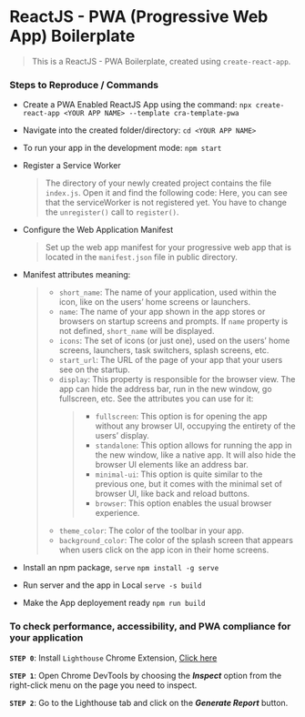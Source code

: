 # ReactJS - PWA (Progressive Web App) Boilerplate

> This is a ReactJS - PWA Boilerplate, created using `create-react-app`.

### Steps to Reproduce / Commands

- Create a PWA Enabled ReactJS App using the command:
  `npx create-react-app <YOUR APP NAME> --template cra-template-pwa`

- Navigate into the created folder/directory:
  `cd <YOUR APP NAME>`

- To run your app in the development mode:
  `npm start`

- Register a Service Worker

  > The directory of your newly created project contains the file `index.js`. Open it and find the following code:
  > Here, you can see that the serviceWorker is not registered yet. You have to change the `unregister()` call to `register()`.

- Configure the Web Application Manifest

  > Set up the web app manifest for your progressive web app that is located in the `manifest.json` file in public directory.

- Manifest attributes meaning:

  > - `short_name`: The name of your application, used within the icon, like on the users’ home screens or launchers.
  > - `name`: The name of your app shown in the app stores or browsers on startup screens and prompts. If `name` property is not defined, `short_name` will be displayed.
  > - `icons`: The set of icons (or just one), used on the users’ home screens, launchers, task switchers, splash screens, etc.
  > - `start_url`: The URL of the page of your app that your users see on the startup.
  > - `display`: This property is responsible for the browser view. The app can hide the address bar, run in the new window, go fullscreen, etc. See the attributes you can use for it:
  >   > - `fullscreen`: This option is for opening the app without any browser UI, occupying the entirety of the users’ display.
  >   > - `standalone`: This option allows for running the app in the new window, like a native app. It will also hide the browser UI elements like an address bar.
  >   > - `minimal-ui`: This option is quite similar to the previous one, but it comes with the minimal set of browser UI, like back and reload buttons.
  >   > - `browser`: This option enables the usual browser experience.
  > - `theme_color`: The color of the toolbar in your app.
  > - `background_color`: The color of the splash screen that appears when users click on the app icon in their home screens.​

- Install an npm package, `serve`
  `npm install -g serve`

- Run server and the app in Local
  `serve -s build`

- Make the App deployement ready
  `npm run build`

### To check performance, accessibility, and PWA compliance for your application

**`STEP 0`**: Install `Lighthouse` Chrome Extension, [Click here](https://chrome.google.com/webstore/detail/lighthouse/blipmdconlkpinefehnmjammfjpmpbjk?hl=en)

**`STEP 1`**: Open Chrome DevTools by choosing the **_Inspect_** option from the right-click menu on the page you need to inspect.

**`STEP 2`**: Go to the Lighthouse tab and click on the **_Generate Report_** button.
